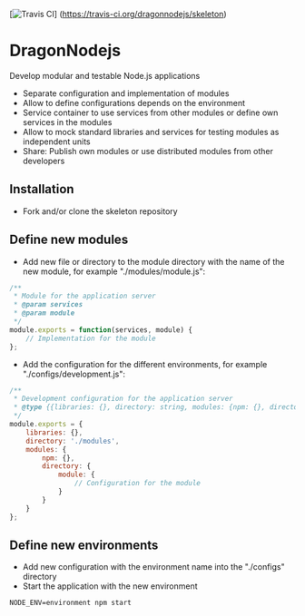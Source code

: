 [![Travis CI](https://travis-ci.org/dragonnodejs/skeleton.svg?branch=master "Travis CI")]
    (https://travis-ci.org/dragonnodejs/skeleton)

# DragonNodejs
Develop modular and testable Node.js applications
- Separate configuration and implementation of modules
- Allow to define configurations depends on the environment
- Service container to use services from other modules or define own services in the modules
- Allow to mock standard libraries and services for testing modules as independent units
- Share: Publish own modules or use distributed modules from other developers

## Installation
- Fork and/or clone the skeleton repository

## Define new modules
- Add new file or directory to the module directory with the name of the new module, for example "./modules/module.js":
```javascript
/**
 * Module for the application server
 * @param services
 * @param module
 */
module.exports = function(services, module) {
    // Implementation for the module
};
```
- Add the configuration for the different environments, for example "./configs/development.js":
```javascript
/**
 * Development configuration for the application server
 * @type {{libraries: {}, directory: string, modules: {npm: {}, directory: {}}}}
 */
module.exports = {
    libraries: {},
    directory: './modules',
    modules: {
        npm: {},
        directory: {
            module: {
                // Configuration for the module
            }
        }
    }
};
```

## Define new environments
- Add new configuration with the environment name into the "./configs" directory
- Start the application with the new environment
```
NODE_ENV=environment npm start
```

